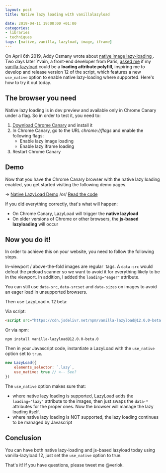 ```yaml
---
layout: post
title: Native lazy loading with vanillalazyload

date: 2019-04-11 19:00:00 +01:00
categories:
- libraries
- techniques
tags: [native, vanilla, lazyload, image, iframe]
---
```


On April 6th 2019, Addy Osmany wrote about [native image lazy-loading ](https://addyosmani.com/blog/lazy-loading/). Two days later Yvain, a front-end developer from Paris, [asked me](https://github.com/verlok/lazyload/issues/331) if my [vanilla-lazyload](https://github.com/verlok/lazyload/) could be a **loading attribute polyfill**, inspiring me to develop and release version 12 of the script, which features a new `use_native` option to enable native lazy-loading where supported. Here's how to try it out today.

## The browser you need

Native lazy loading is in dev preview and available only in Chrome Canary under a flag. So in order to test it, you need to:

1. [Download Chrome Canary](https://www.google.com/chrome/canary/) and install it
2. In Chrome Canary, go to the URL *chrome://flags* and enable the following flags:
   - Enable lazy image loading
   - Enable lazy iframe loading
3. Restart Chrome Canary 

## Demo

Now that you have the Chrome Canary browser with the native lazy loading enabled, you get started visiting the following demo pages.

&rarr; [Native LazyLoad Demo](https://www.andreaverlicchi.eu/lazyload/demos/native_lazyload_conditional.html) /or/ [Read the code](https://github.com/verlok/lazyload/blob/master/demos/native_lazyload_conditional.html)

If you did everything correctly, that's what will happen:

- On Chrome Canary, LazyLoad will trigger the **native lazyload**
- On older versions of Chrome or other browsers, the **js-based lazyloading** will occur

## Now you do it!

In order to achieve this on your website, you need to follow the following steps.

In-viewport / above-the-fold images are regular <img> tags. A `data-src` would defeat the preload scanner so we want to avoid it for everything likely to be in the viewport. In addition, I added the `loading="eager"` attribute.

You can still use `data-src`, `data-srcset` and `data-sizes` on images to avoid an eager load in unsupported browsers.

Then use LazyLoad v. 12 beta:

Via script:

```html
<script src="https://cdn.jsdelivr.net/npm/vanilla-lazyload@12.0.0-beta.0/dist/lazyload.min.js"></script>
```

Or via npm:

```
npm install vanilla-lazyload@12.0.0-beta.0
```

Then in your Javascript code, instantiate a LazyLoad with the `use_native` option set to `true`.

```js
new LazyLoad({
    elements_selector: `.lazy`,
    use_native: true // <-- See?
})
```

The `use_native` option makes sure that:

- where native lazy loading is supported, LazyLoad adds the `loading="lazy"` attribute to the images, then just swaps the `data-*` attributes for the proper ones. Now the browser will manage the lazy loading itself.
- where native lazy loading is NOT supported, the lazy loading continues to be managed by Javascript

## Conclusion

You can have both native lazy-loading and js-based lazyload today using vanilla-lazyload 12, just set the `use_native` option to true.

That's it!
If you have questions, please tweet me @verlok.